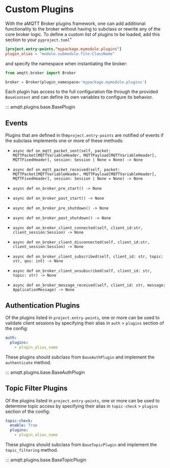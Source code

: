 # Custom Plugins

With the aMQTT Broker plugins framework, one can add additional functionality to the broker without
having to subclass or rewrite any of the core broker logic. To define a custom list of plugins to be loaded,
add this section to your `pyproject.toml`"

```toml
[project.entry-points."mypackage.mymodule.plugins"]
plugin_alias = "module.submodule.file:ClassName"
```

and specify the namespace when instantiating the broker:

```python
from amqtt.broker import Broker

broker = Broker(plugin_namespace='mypackage.mymodule.plugins')

```

Each plugin has access to the full configuration file through the provided `BaseContext` and can define
its own variables to configure its behavior.

::: amqtt.plugins.base.BasePlugin

## Events

Plugins that are defined in the`project.entry-points` are notified of events if the subclass 
implements one or more of these methods:

- `async def on_mqtt_packet_sent(self, packet: MQTTPacket[MQTTVariableHeader, MQTTPayload[MQTTVariableHeader], MQTTFixedHeader], session: Session | None = None) -> None`
- `async def on_mqtt_packet_received(self, packet: MQTTPacket[MQTTVariableHeader, MQTTPayload[MQTTVariableHeader], MQTTFixedHeader], session: Session | None = None) -> None`

- `async def on_broker_pre_start() -> None`
- `async def on_broker_post_start() -> None`
- `async def on_broker_pre_shutdown() -> None`
- `async def on_broker_post_shutdown() -> None`

- `async def on_broker_client_connected(self, client_id:str, client_session:Session) -> None`
- `async def on_broker_client_disconnected(self, client_id:str, client_session:Session) -> None`

- `async def on_broker_client_subscribed(self, client_id: str, topic: str, qos: int) -> None`
- `async def on_broker_client_unsubscribed(self, client_id: str, topic: str) -> None`

- `async def on_broker_message_received(self, client_id: str, message: ApplicationMessage) -> None`


## Authentication Plugins

Of the plugins listed in `project.entry-points`, one or more can be used to validate client sessions
by specifying their alias in `auth` > `plugins` section of the config:

```yaml
auth:
  plugins:
    - plugin_alias_name
```

These plugins should subclass from `BaseAuthPlugin` and implement the `authenticate` method.

::: amqtt.plugins.base.BaseAuthPlugin

## Topic Filter Plugins

Of the plugins listed in `project.entry-points`, one or more can be used to determine topic access
by specifying their alias in `topic-check` > `plugins` section of the config:

```yaml
topic-check:
  enable: True
  plugins:
    - plugin_alias_name
```

These plugins should subclass from `BaseTopicPlugin` and implement the `topic_filtering` method.


::: amqtt.plugins.base.BaseTopicPlugin
